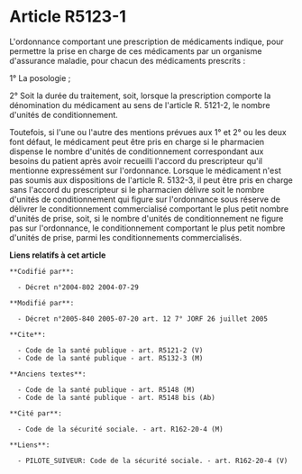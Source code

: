 # Article R5123-1

L'ordonnance comportant une prescription de médicaments indique, pour permettre la prise en charge de ces médicaments par un
organisme d'assurance maladie, pour chacun des médicaments prescrits : 

1° La posologie ; 

2° Soit la durée du traitement, soit, lorsque la prescription comporte la dénomination du médicament au sens de l'article R.
5121-2, le nombre d'unités de conditionnement. 

Toutefois, si l'une ou l'autre des mentions prévues aux 1° et 2° ou les deux font défaut, le médicament peut être pris en
charge si le pharmacien dispense le nombre d'unités de conditionnement correspondant aux besoins du patient après avoir
recueilli l'accord du prescripteur qu'il mentionne expressément sur l'ordonnance. Lorsque le médicament n'est pas soumis aux
dispositions de l'article R. 5132-3, il peut être pris en charge sans l'accord du prescripteur si le pharmacien délivre soit
le nombre d'unités de conditionnement qui figure sur l'ordonnance sous réserve de délivrer le conditionnement commercialisé
comportant le plus petit nombre d'unités de prise, soit, si le nombre d'unités de conditionnement ne figure pas sur
l'ordonnance, le conditionnement comportant le plus petit nombre d'unités de prise, parmi les conditionnements
commercialisés.

**Liens relatifs à cet article**

	**Codifié par**:

	  - Décret n°2004-802 2004-07-29

	**Modifié par**:

	  - Décret n°2005-840 2005-07-20 art. 12 7° JORF 26 juillet 2005

	**Cite**:

	  - Code de la santé publique - art. R5121-2 (V)
	  - Code de la santé publique - art. R5132-3 (M)

	**Anciens textes**:

	  - Code de la santé publique - art. R5148 (M)
	  - Code de la santé publique - art. R5148 bis (Ab)

	**Cité par**:

	  - Code de la sécurité sociale. - art. R162-20-4 (M)

	**Liens**:

	  - PILOTE_SUIVEUR: Code de la sécurité sociale. - art. R162-20-4 (V)
